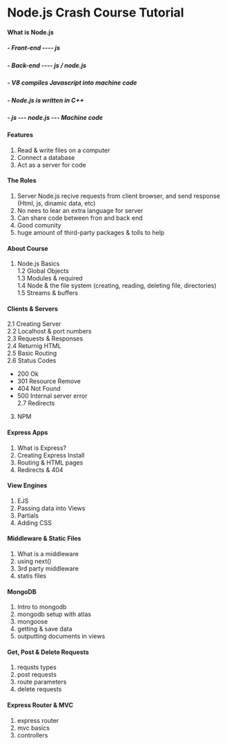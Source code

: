 # Node.js Crash Course Tutorial

#### What is Node.js

##### - Front-end ---- js

##### - Back-end ---- js / node.js

##### - V8 compiles Javascript into machine code

##### - Node.js is written in C++

##### - js --- node.js --- Machine code

#### Features
1. Read & write files on a computer<br>
2. Connect a database<br>
3. Act as a server for code<br>

#### The Roles
1. Server Node.js recive requests from client browser, and send response (Html, js, dinamic data, etc)<br>
2. No nees to lear an extra language for server<br>
3. Can share code between fron and back end<br>
4. Good comunity<br>
5. huge amount of third-party packages & tolls to help<br>

#### About Course

1. Node.js Basics<br>
1.2 Global Objects<br>
1.3 Modules & required<br>
1.4 Node & the file system (creating, reading, deleting file, directories)<br>
1.5 Streams & buffers<br>

#### Clients & Servers
2.1 Creating Server<br>
2.2 Localhost & port numbers<br>
2.3 Requests & Responses<br>
2.4 Returnig HTML<br>
2.5 Basic Routing<br>
2.6 Status Codes<br>
- 200 Ok<br>
- 301 Resource Remove<br>
- 404 Not Found<br>
- 500 Internal server error<br>
2.7 Redirects<br>
3. NPM<br>

#### Express Apps
1. What is Express?
2. Creating Express Install
3. Routing & HTML pages
4. Redirects & 404

#### View Engines
1. EJS
2. Passing data into Views
3. Partials
4. Adding CSS

#### Middleware & Static Files
1. What is a middleware
2. using next()
3. 3rd party middleware
4. statis files

#### MongoDB
1. Intro to mongodb
2. mongodb setup with atlas
3. mongoose
4. getting & save data
5. outputting documents in views

#### Get, Post & Delete Requests
1. requsts types
2. post requests
3. route parameters
4. delete requests

#### Express Router & MVC
1. express router
2. mvc basics
3. controllers

